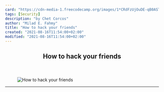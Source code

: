 ```yaml
---
card: "https://cdn-media-1.freecodecamp.org/images/1*CRdFzUjOuDE-qB0ASTk9yQ.jpeg"
tags: [Security]
description: "by Chet Corcos"
author: "Milad E. Fahmy"
title: "How to hack your friends"
created: "2021-08-16T11:54:00+02:00"
modified: "2021-08-16T11:54:00+02:00"
---
```

<div class="site-wrapper">
<main id="site-main" class="site-main outer">
<div class="inner">
<article class="post-full post tag-security tag-humor tag-tech tag-technology tag-programming ">
<header class="post-full-header">
<h1 class="post-full-title">How to hack your friends</h1>
</header>
<figure class="post-full-image">
<picture>
<source media="(max-width: 700px)" sizes="1px" srcset="data:image/gif;base64,R0lGODlhAQABAIAAAAAAAP///yH5BAEAAAAALAAAAAABAAEAAAIBRAA7 1w">
<source media="(min-width: 701px)" sizes="(max-width: 800px) 400px,
(max-width: 1170px) 700px,
1400px" srcset="https://cdn-media-1.freecodecamp.org/images/1*CRdFzUjOuDE-qB0ASTk9yQ.jpeg 300w,
https://cdn-media-1.freecodecamp.org/images/1*CRdFzUjOuDE-qB0ASTk9yQ.jpeg 600w,
https://cdn-media-1.freecodecamp.org/images/1*CRdFzUjOuDE-qB0ASTk9yQ.jpeg 1000w,
https://cdn-media-1.freecodecamp.org/images/1*CRdFzUjOuDE-qB0ASTk9yQ.jpeg 2000w">
<img onerror="this.style.display='none'" src="https://cdn-media-1.freecodecamp.org/images/1*CRdFzUjOuDE-qB0ASTk9yQ.jpeg" alt="How to hack your friends">
</picture>
</figure>
<section class="post-full-content">
<div class="post-content medium-migrated-article">
</div>
<hr>
</section>
</article>
</div>
</main>
</div>
<!-- Google Tag Manager (noscript) -->
<!-- End Google Tag Manager (noscript) -->
